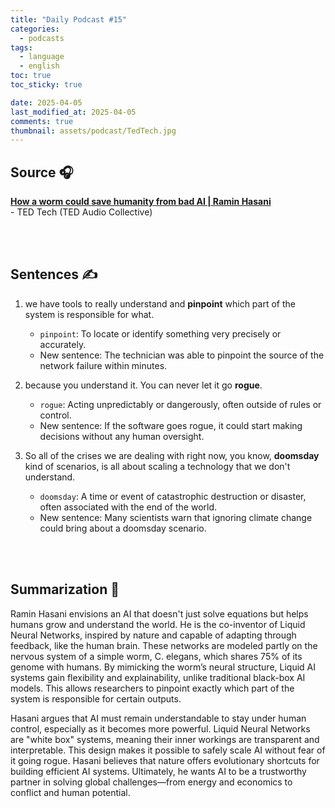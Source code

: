 ```yaml
---
title: "Daily Podcast #15"
categories:
  - podcasts
tags:
  - language
  - english
toc: true
toc_sticky: true

date: 2025-04-05
last_modified_at: 2025-04-05
comments: true
thumbnail: assets/podcast/TedTech.jpg
---
```


## Source 🎧
[**How a worm could save humanity from bad AI | Ramin Hasani**](https://podcasts.apple.com/kr/podcast/ted-tech/id470624027?i=1000685255753)  <br>
 \- TED Tech (TED Audio Collective)

<br><br>

## Sentences ✍️

1. we have tools to really understand and **pinpoint** which part of the system is responsible for what.
   - `pinpoint`: To locate or identify something very precisely or accurately.
   - New sentence: The technician was able to pinpoint the source of the network failure within minutes.

 
2. because you understand it. You can never let it go **rogue**.
    - `rogue`: Acting unpredictably or dangerously, often outside of rules or control.
    - New sentence: If the software goes rogue, it could start making decisions without any human oversight.

 
3. So all of the crises we are dealing with right now, you know, **doomsday** kind of scenarios, is all about scaling a technology that we don't understand.
    - `doomsday`: A time or event of catastrophic destruction or disaster, often associated with the end of the world.
    - New sentence: Many scientists warn that ignoring climate change could bring about a doomsday scenario.
    
<br><br>

## Summarization 👀
Ramin Hasani envisions an AI that doesn't just solve equations but helps humans grow and understand the world. He is the co-inventor of Liquid Neural Networks, inspired by nature and capable of adapting through feedback, like the human brain. These networks are modeled partly on the nervous system of a simple worm, C. elegans, which shares 75% of its genome with humans. By mimicking the worm’s neural structure, Liquid AI systems gain flexibility and explainability, unlike traditional black-box AI models. This allows researchers to pinpoint exactly which part of the system is responsible for certain outputs.


Hasani argues that AI must remain understandable to stay under human control, especially as it becomes more powerful. Liquid Neural Networks are "white box" systems, meaning their inner workings are transparent and interpretable. This design makes it possible to safely scale AI without fear of it going rogue. Hasani believes that nature offers evolutionary shortcuts for building efficient AI systems. Ultimately, he wants AI to be a trustworthy partner in solving global challenges—from energy and economics to conflict and human potential.
<br><br>